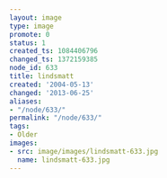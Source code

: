 ```yaml
---
layout: image
type: image
promote: 0
status: 1
created_ts: 1084406796
changed_ts: 1372159385
node_id: 633
title: lindsmatt
created: '2004-05-13'
changed: '2013-06-25'
aliases:
- "/node/633/"
permalink: "/node/633/"
tags:
- Older
images:
- src: image/images/lindsmatt-633.jpg
  name: lindsmatt-633.jpg
---
```


